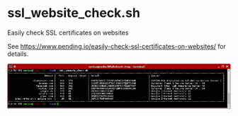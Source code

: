 # ssl_website_check.sh
Easily check SSL certificates on websites

See https://www.pending.io/easily-check-ssl-certificates-on-websites/
for details.


![Screenshot](ssl_website_check.png "ssl_website_check.sh")
